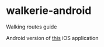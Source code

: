 # walkerie-android
Walking routes guide

Android version of [this](https://itunes.apple.com/us/app/walkerie-%D0%BF%D1%80%D0%BE%D0%B3%D1%83%D0%BB%D0%BA%D0%B8-%D1%8D%D0%BA%D1%81%D0%BA%D1%83%D1%80%D1%81%D0%B8%D0%B8-%D0%B8-%D0%B0%D1%83%D0%B4%D0%B8%D0%BE%D0%B3%D0%B8%D0%B4-%D0%BC%D0%BE%D1%81%D0%BA%D0%B2%D0%B0/id1124566049?mt=8) iOS application
